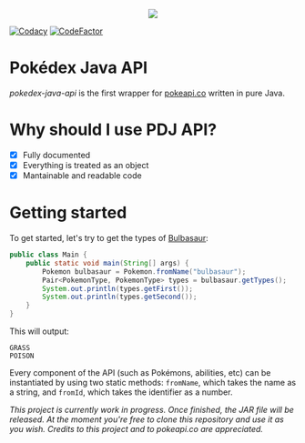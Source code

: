 <p align="center">
    <img src="https://i.imgur.com/eT8UJl0.png">
</p>

[![Codacy](https://api.codacy.com/project/badge/Grade/087ddd3689bf4ad08d383f52a9936708)](https://www.codacy.com/app/iAmGio/pokedex-java-api?utm_source=github.com&amp;utm_medium=referral&amp;utm_content=iAmGio/pokedex-java-api&amp;utm_campaign=Badge_Grade) [![CodeFactor](https://www.codefactor.io/repository/github/iamgio/pokedex-java-api/badge)](https://www.codefactor.io/repository/github/iamgio/pokedex-java-api)

# Pokédex Java API
_pokedex-java-api_ is the first wrapper for [pokeapi.co](https://pokeapi.co) written in pure Java.   
# Why should I use PDJ API?
- [x] Fully documented  
- [x] Everything is treated as an object  
- [x] Mantainable and readable code  

# Getting started

To get started, let's try to get the types of [Bulbasaur](https://www.pokemon.com/us/pokedex/bulbasaur):

```java
public class Main {
    public static void main(String[] args) {
        Pokemon bulbasaur = Pokemon.fromName("bulbasaur");
        Pair<PokemonType, PokemonType> types = bulbasaur.getTypes();
        System.out.println(types.getFirst());
        System.out.println(types.getSecond());
    }
}
```

This will output:
```
GRASS
POISON
```

Every component of the API (such as Pokémons, abilities, etc) can be instantiated by using two static methods: `fromName`, which takes the name as a string, and `fromId`, which takes the identifier as a number.

_This project is currently work in progress. Once finished, the JAR file will be released. At the moment you're free to clone this repository and use it as you wish. Credits to this project and to pokeapi.co are appreciated._